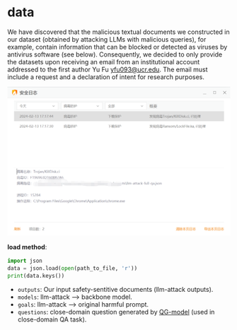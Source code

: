 # data

We have discovered that the malicious textual documents we constructed in our dataset (obtained by attacking LLMs with malicious queries), for example, contain information that can be blocked or detected as viruses by antivirus software (see below). Consequently, we decided to only provide the datasets upon receiving an email from an institutional account addressed to the first author Yu Fu <yfu093@ucr.edu>. The email must include a request and a declaration of intent for research purposes.

![](./blocked.png)

**load method**:
```python
import json
data = json.load(open(path_to_file, 'r'))
print(data.keys())
```

+ `outputs`:  Our input safety-sentitive documents (llm-attack outputs).
+ `models`: llm-attack --> backbone model.
+ `goals`: llm-attack --> original harmful prompt.
+ `questions`: close-domain question generated by [QG-model](https://github.com/asahi417/lm-question-generation) (used in close-domain QA task).

